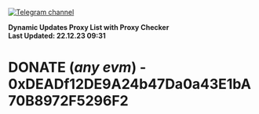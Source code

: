 [![Telegram channel](https://img.shields.io/endpoint?url=https://runkit.io/damiankrawczyk/telegram-badge/branches/master?url=https://t.me/n4z4v0d)](https://t.me/n4z4v0d) 

**Dynamic Updates Proxy List with Proxy Checker**  
**Last Updated: 22.12.23 09:31**

# DONATE (_any evm_) - 0xDEADf12DE9A24b47Da0a43E1bA70B8972F5296F2

